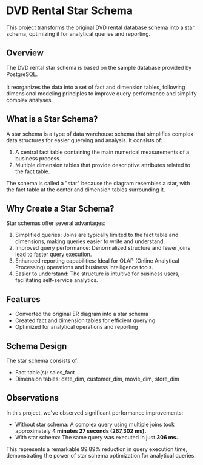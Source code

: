 # DVD Rental Star Schema

This project transforms the original DVD rental database schema into a star schema, optimizing it for analytical queries and reporting.

## Overview

The DVD rental star schema is based on the sample database provided by PostgreSQL. <br>  
It reorganizes the data into a set of fact and dimension tables, following dimensional modeling principles to improve query performance and simplify complex analyses.

## What is a Star Schema?

A star schema is a type of data warehouse schema that simplifies complex data structures for easier querying and analysis. It consists of:

1. A central fact table containing the main numerical measurements of a business process.
2. Multiple dimension tables that provide descriptive attributes related to the fact table.

The schema is called a "star" because the diagram resembles a star, with the fact table at the center and dimension tables surrounding it.

## Why Create a Star Schema?

Star schemas offer several advantages:

1. Simplified queries: Joins are typically limited to the fact table and dimensions, making queries easier to write and understand.
2. Improved query performance: Denormalized structure and fewer joins lead to faster query execution.
3. Enhanced reporting capabilities: Ideal for OLAP (Online Analytical Processing) operations and business intelligence tools.
4. Easier to understand: The structure is intuitive for business users, facilitating self-service analytics.

## Features

- Converted the original ER diagram into a star schema
- Created fact and dimension tables for efficient querying
- Optimized for analytical operations and reporting

## Schema Design

The star schema consists of:

- Fact table(s): sales_fact
- Dimension tables: date_dim, customer_dim, movie_dim, store_dim

## Observations

In this project, we've observed significant performance improvements:

- Without star schema: A complex query using multiple joins took approximately **4 minutes 27 seconds (267,302 ms).**
- With star schema: The same query was executed in just **306 ms.**

This represents a remarkable 99.89% reduction in query execution time, demonstrating the power of star schema optimization for analytical queries.
